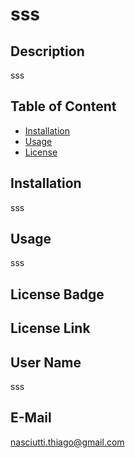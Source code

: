 # sss

  ## Description
  sss
  
  ## Table of Content
  * [Installation](#installation)
  * [Usage](#installation)
  * [License](#license)
  
  ## Installation
  sss
  
  ## Usage
  sss

  ## License Badge
  

  ## License Link
  

  ## User Name
  sss

  ## E-Mail
  nasciutti.thiago@gmail.com
  